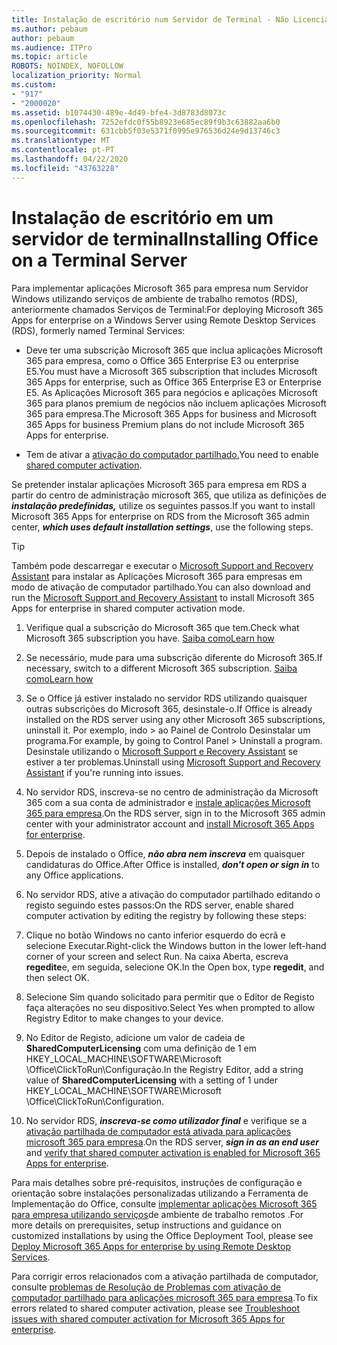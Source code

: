 ```yaml
---
title: Instalação de escritório num Servidor de Terminal - Não Licenciado
ms.author: pebaum
author: pebaum
ms.audience: ITPro
ms.topic: article
ROBOTS: NOINDEX, NOFOLLOW
localization_priority: Normal
ms.custom:
- "917"
- "2000020"
ms.assetid: b1074430-489e-4d49-bfe4-3d8783d8073c
ms.openlocfilehash: 7252efdc0f55b8923e685ec89f9b3c63882aa6b0
ms.sourcegitcommit: 631cbb5f03e5371f0995e976536d24e9d13746c3
ms.translationtype: MT
ms.contentlocale: pt-PT
ms.lasthandoff: 04/22/2020
ms.locfileid: "43763228"
---
```

# <a name="installing-office-on-a-terminal-server"></a><span data-ttu-id="6862b-102">Instalação de escritório em um servidor de terminal</span><span class="sxs-lookup"><span data-stu-id="6862b-102">Installing Office on a Terminal Server</span></span>

<span data-ttu-id="6862b-103">Para implementar aplicações Microsoft 365 para empresa num Servidor Windows utilizando serviços de ambiente de trabalho remotos (RDS), anteriormente chamados Serviços de Terminal:</span><span class="sxs-lookup"><span data-stu-id="6862b-103">For deploying Microsoft 365 Apps for enterprise on a Windows Server using Remote Desktop Services (RDS), formerly named Terminal Services:</span></span>
  
- <span data-ttu-id="6862b-104">Deve ter uma subscrição Microsoft 365 que inclua aplicações Microsoft 365 para empresa, como o Office 365 Enterprise E3 ou enterprise E5.</span><span class="sxs-lookup"><span data-stu-id="6862b-104">You must have a Microsoft 365 subscription that includes Microsoft 365 Apps for enterprise, such as Office 365 Enterprise E3 or Enterprise E5.</span></span> <span data-ttu-id="6862b-105">As Aplicações Microsoft 365 para negócios e aplicações Microsoft 365 para planos premium de negócios não incluem aplicações Microsoft 365 para empresa.</span><span class="sxs-lookup"><span data-stu-id="6862b-105">The Microsoft 365 Apps for business and Microsoft 365 Apps for business Premium plans do not include Microsoft 365 Apps for enterprise.</span></span>

- <span data-ttu-id="6862b-106">Tem de ativar a [ativação do computador partilhado.](https://docs.microsoft.com/DeployOffice/overview-of-shared-computer-activation-for-office-365-proplus)</span><span class="sxs-lookup"><span data-stu-id="6862b-106">You need to enable [shared computer activation](https://docs.microsoft.com/DeployOffice/overview-of-shared-computer-activation-for-office-365-proplus).</span></span>

<span data-ttu-id="6862b-107">Se pretender instalar aplicações Microsoft 365 para empresa em RDS a partir do centro de administração microsoft 365, que utiliza as definições de ***instalação predefinidas,*** utilize os seguintes passos.</span><span class="sxs-lookup"><span data-stu-id="6862b-107">If you want to install Microsoft 365 Apps for enterprise on RDS from the Microsoft 365 admin center, ***which uses default installation settings***, use the following steps.</span></span>

> [!TIP]
> <span data-ttu-id="6862b-108">Também pode descarregar e executar o [Microsoft Support and Recovery Assistant](https://aka.ms/SaRA_OfficeSCA_M365Portal) para instalar as Aplicações Microsoft 365 para empresas em modo de ativação de computador partilhado.</span><span class="sxs-lookup"><span data-stu-id="6862b-108">You can also download and run the [Microsoft Support and Recovery Assistant](https://aka.ms/SaRA_OfficeSCA_M365Portal) to install Microsoft 365 Apps for enterprise in shared computer activation mode.</span></span>
  
1. <span data-ttu-id="6862b-109">Verifique qual a subscrição do Microsoft 365 que tem.</span><span class="sxs-lookup"><span data-stu-id="6862b-109">Check what Microsoft 365 subscription you have.</span></span> [<span data-ttu-id="6862b-110">Saiba como</span><span class="sxs-lookup"><span data-stu-id="6862b-110">Learn how</span></span>](https://docs.microsoft.com/office365/admin/admin-overview/what-subscription-do-i-have)

2. <span data-ttu-id="6862b-111">Se necessário, mude para uma subscrição diferente do Microsoft 365.</span><span class="sxs-lookup"><span data-stu-id="6862b-111">If necessary, switch to a different Microsoft 365 subscription.</span></span> [<span data-ttu-id="6862b-112">Saiba como</span><span class="sxs-lookup"><span data-stu-id="6862b-112">Learn how</span></span>](https://docs.microsoft.com/office365/admin/subscriptions-and-billing/switch-to-a-different-plan)

3. <span data-ttu-id="6862b-113">Se o Office já estiver instalado no servidor RDS utilizando quaisquer outras subscrições do Microsoft 365, desinstale-o.</span><span class="sxs-lookup"><span data-stu-id="6862b-113">If Office is already installed on the RDS server using any other Microsoft 365 subscriptions, uninstall it.</span></span> <span data-ttu-id="6862b-114">Por exemplo, indo \> ao Painel de Controlo Desinstalar um programa.</span><span class="sxs-lookup"><span data-stu-id="6862b-114">For example, by going to Control Panel \> Uninstall a program.</span></span> <span data-ttu-id="6862b-115">Desinstale utilizando o [Microsoft Support e Recovery Assistant](https://aka.ms/SARA-OfficeUninstall-Alchemy) se estiver a ter problemas.</span><span class="sxs-lookup"><span data-stu-id="6862b-115">Uninstall using [Microsoft Support and Recovery Assistant](https://aka.ms/SARA-OfficeUninstall-Alchemy) if you're running into issues.</span></span>

4. <span data-ttu-id="6862b-116">No servidor RDS, inscreva-se no centro de administração da Microsoft 365 com a sua conta de administrador e [instale aplicações Microsoft 365 para empresa](https://portal.office.com/OLS/MySoftware.aspx).</span><span class="sxs-lookup"><span data-stu-id="6862b-116">On the RDS server, sign in to the Microsoft 365 admin center with your administrator account and [install Microsoft 365 Apps for enterprise](https://portal.office.com/OLS/MySoftware.aspx).</span></span>

5. <span data-ttu-id="6862b-117">Depois de instalado o Office, ***não abra nem inscreva*** em quaisquer candidaturas do Office.</span><span class="sxs-lookup"><span data-stu-id="6862b-117">After Office is installed, ***don't open or sign in*** to any Office applications.</span></span>

6. <span data-ttu-id="6862b-118">No servidor RDS, ative a ativação do computador partilhado editando o registo seguindo estes passos:</span><span class="sxs-lookup"><span data-stu-id="6862b-118">On the RDS server, enable shared computer activation by editing the registry by following these steps:</span></span>

1. <span data-ttu-id="6862b-119">Clique no botão Windows no canto inferior esquerdo do ecrã e selecione Executar.</span><span class="sxs-lookup"><span data-stu-id="6862b-119">Right-click the Windows button in the lower left-hand corner of your screen and select Run.</span></span> <span data-ttu-id="6862b-120">Na caixa Aberta, escreva **regedite**e, em seguida, selecione OK.</span><span class="sxs-lookup"><span data-stu-id="6862b-120">In the Open box, type **regedit**, and then select OK.</span></span>

2. <span data-ttu-id="6862b-121">Selecione Sim quando solicitado para permitir que o Editor de Registo faça alterações no seu dispositivo.</span><span class="sxs-lookup"><span data-stu-id="6862b-121">Select Yes when prompted to allow Registry Editor to make changes to your device.</span></span>

3. <span data-ttu-id="6862b-122">No Editor de Registo, adicione um valor de cadeia de **SharedComputerLicensing** com uma definição de 1 em HKEY_LOCAL_MACHINE\SOFTWARE\Microsoft \Office\ClickToRun\Configuração.</span><span class="sxs-lookup"><span data-stu-id="6862b-122">In the Registry Editor, add a string value of **SharedComputerLicensing** with a setting of 1 under HKEY_LOCAL_MACHINE\SOFTWARE\Microsoft \Office\ClickToRun\Configuration.</span></span>

7. <span data-ttu-id="6862b-123">No servidor RDS, ***inscreva-se como utilizador final*** e verifique se a [ativação partilhada de computador está ativada para aplicações microsoft 365 para empresa](https://docs.microsoft.com/DeployOffice/troubleshoot-issues-with-shared-computer-activation-for-office-365-proplus#verify-that-activation-for-office-365-proplus-succeeded).</span><span class="sxs-lookup"><span data-stu-id="6862b-123">On the RDS server, ***sign in as an end user*** and [verify that shared computer activation is enabled for Microsoft 365 Apps for enterprise](https://docs.microsoft.com/DeployOffice/troubleshoot-issues-with-shared-computer-activation-for-office-365-proplus#verify-that-activation-for-office-365-proplus-succeeded).</span></span>

<span data-ttu-id="6862b-124">Para mais detalhes sobre pré-requisitos, instruções de configuração e orientação sobre instalações personalizadas utilizando a Ferramenta de Implementação do Office, consulte [implementar aplicações Microsoft 365 para empresa utilizando serviços](https://docs.microsoft.com/DeployOffice/deploy-office-365-proplus-by-using-remote-desktop-services)de ambiente de trabalho remotos .</span><span class="sxs-lookup"><span data-stu-id="6862b-124">For more details on prerequisites, setup instructions and guidance on customized installations by using the Office Deployment Tool, please see [Deploy Microsoft 365 Apps for enterprise by using Remote Desktop Services](https://docs.microsoft.com/DeployOffice/deploy-office-365-proplus-by-using-remote-desktop-services).</span></span>
  
<span data-ttu-id="6862b-125">Para corrigir erros relacionados com a ativação partilhada de computador, consulte [problemas de Resolução de Problemas com ativação de computador partilhado para aplicações microsoft 365 para empresa](https://docs.microsoft.com/DeployOffice/troubleshoot-issues-with-shared-computer-activation-for-office-365-proplus).</span><span class="sxs-lookup"><span data-stu-id="6862b-125">To fix errors related to shared computer activation, please see [Troubleshoot issues with shared computer activation for Microsoft 365 Apps for enterprise](https://docs.microsoft.com/DeployOffice/troubleshoot-issues-with-shared-computer-activation-for-office-365-proplus).</span></span>
  
